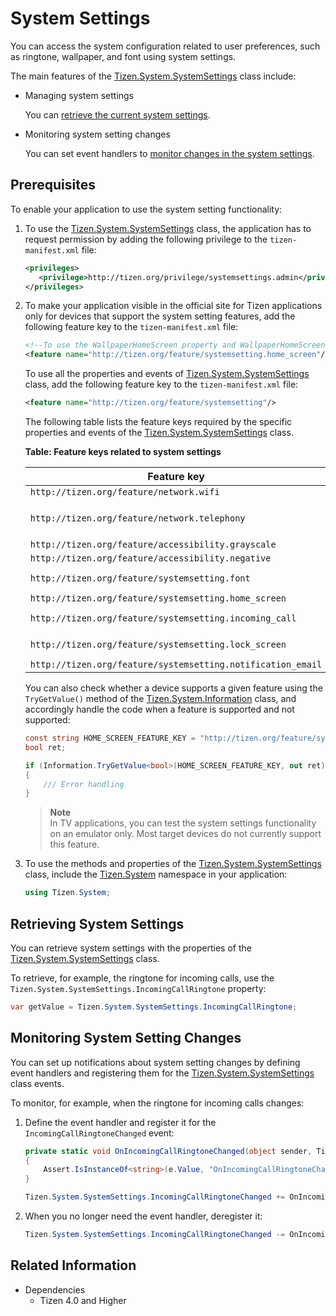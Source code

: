 # System Settings

You can access the system configuration related to user preferences, such as ringtone, wallpaper, and font using system settings.

The main features of the [Tizen.System.SystemSettings](/application/dotnet/api/TizenFX/latest/api/Tizen.System.SystemSettings.html) class include:

-   Managing system settings

    You can [retrieve the current system settings](#settings).

- Monitoring system setting changes

    You can set event handlers to [monitor changes in the system settings](#events).

## Prerequisites

To enable your application to use the system setting functionality:

1.  To use the [Tizen.System.SystemSettings](/application/dotnet/api/TizenFX/latest/api/Tizen.System.SystemSettings.html) class, the application has to request permission by adding the following privilege to the `tizen-manifest.xml` file:

    ```XML
    <privileges>
       <privilege>http://tizen.org/privilege/systemsettings.admin</privilege>
    </privileges>
    ```

2. To make your application visible in the official site for Tizen applications only for devices that support the system setting features, add the following feature key to the `tizen-manifest.xml` file:

    ```XML
    <!--To use the WallpaperHomeScreen property and WallpaperHomeScreenChanged event-->
    <feature name="http://tizen.org/feature/systemsetting.home_screen"/>
    ```

    To use all the properties and events of [Tizen.System.SystemSettings](/application/dotnet/api/TizenFX/latest/api/Tizen.System.SystemSettings.html) class, add the following feature key to the `tizen-manifest.xml` file:
    ```XML
    <feature name="http://tizen.org/feature/systemsetting"/>
    ```

    The following table lists the feature keys required by the specific properties and events of the [Tizen.System.SystemSettings](/application/dotnet/api/TizenFX/latest/api/Tizen.System.SystemSettings.html) class.

    **Table: Feature keys related to system settings**

    | Feature key                              | Property                                 | Event                                    |
    |----------------------------------------|----------------------------------------|----------------------------------------|
    | `http://tizen.org/feature/network.wifi`  | `NetworkWifiNotificationEnabled`         | `NetworkWifiNotificationSettingChanged`  |
    | `http://tizen.org/feature/network.telephony` | `UltraDataSave`, `AutomaticTimeUpdate`  | `UltraDataSaveChanged`, `UltraDataSavePackageListChanged`, `AutomaticTimeUpdateChangedEventArgs` |
    | `http://tizen.org/feature/accessibility.grayscale` | `AccessibilityGrayscale`                     | `AccessibilityGrayscaleChanged`              |
    | `http://tizen.org/feature/accessibility.negative` | `AccessibilityNegativeColor`                     | `AccessibilityNegativeColorChanged`              |
    | `http://tizen.org/feature/systemsetting.font` | `DefaultFontType`, `FontType`, `FontSize` | `FontSizeChanged`, `FontTypeChanged`     |
    | `http://tizen.org/feature/systemsetting.home_screen` | `WallpaperHomeScreen`                    | `WallpaperHomeScreenChanged`             |
    | `http://tizen.org/feature/systemsetting.incoming_call` | `IncomingCallRingtone`, `SoundNotification` | `IncomingCallRingtoneChanged`, `SoundNotificationChanged` |
    | `http://tizen.org/feature/systemsetting.lock_screen` | `LockscreenApp`, `WallpaperLockScreen`   | `LockScreenAppChanged`, `WallpaperLockScreenChanged` |
    | `http://tizen.org/feature/systemsetting.notification_email` | `EmailAlertRingtone`                     | `EmailAlertRingtoneChanged`              |

    You can also check whether a device supports a given feature using the `TryGetValue()` method of the [Tizen.System.Information](/application/dotnet/api/TizenFX/latest/api/Tizen.System.Information.html) class, and accordingly handle the code when a feature is supported and not supported:

    ```csharp
    const string HOME_SCREEN_FEATURE_KEY = "http://tizen.org/feature/systemsetting.home_screen";
    bool ret;

    if (Information.TryGetValue<bool>(HOME_SCREEN_FEATURE_KEY, out ret) == false)
    {
        /// Error handling
    }
    ```


    > **Note**   
	> In TV applications, you can test the system settings functionality on an emulator only. Most target devices do not currently support this feature.


3.  To use the methods and properties of the [Tizen.System.SystemSettings](/application/dotnet/api/TizenFX/latest/api/Tizen.System.SystemSettings.html) class, include the [Tizen.System](/application/dotnet/api/TizenFX/latest/api/Tizen.System.html) namespace in your application:

    ```csharp
    using Tizen.System;
    ```

<a name="settings"></a>
## Retrieving System Settings

You can retrieve system settings with the properties of the [Tizen.System.SystemSettings](/application/dotnet/api/TizenFX/latest/api/Tizen.System.SystemSettings.html) class.

To retrieve, for example, the ringtone for incoming calls, use the `Tizen.System.SystemSettings.IncomingCallRingtone` property:

```csharp
var getValue = Tizen.System.SystemSettings.IncomingCallRingtone;
```

<a name="events"></a>
## Monitoring System Setting Changes

You can set up notifications about system setting changes by defining event handlers and registering them for the [Tizen.System.SystemSettings](/application/dotnet/api/TizenFX/latest/api/Tizen.System.SystemSettings.html) class events.

To monitor, for example, when the ringtone for incoming calls changes:

1.  Define the event handler and register it for the `IncomingCallRingtoneChanged` event:

    ```csharp
    private static void OnIncomingCallRingtoneChanged(object sender, Tizen.System.IncomingCallRingtoneChangedEventArgs e)
    {
        Assert.IsInstanceOf<string>(e.Value, "OnIncomingCallRingtoneChanged: IncomingCallRingtone not an instance of string");
    }

    Tizen.System.SystemSettings.IncomingCallRingtoneChanged += OnIncomingCallRingtoneChanged;
    ```

2. When you no longer need the event handler, deregister it:

    ```csharp
    Tizen.System.SystemSettings.IncomingCallRingtoneChanged -= OnIncomingCallRingtoneChanged;
    ```


## Related Information
* Dependencies
  -   Tizen 4.0 and Higher
